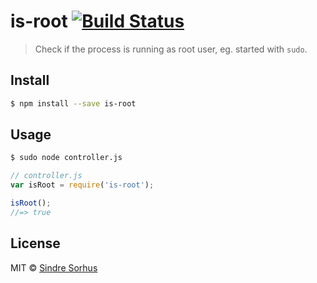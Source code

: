 # is-root [![Build Status](https://travis-ci.org/sindresorhus/is-root.svg?branch=master)](https://travis-ci.org/sindresorhus/is-root)

> Check if the process is running as root user, eg. started with `sudo`.


## Install

```sh
$ npm install --save is-root
```


## Usage

```sh
$ sudo node controller.js
```

```js
// controller.js
var isRoot = require('is-root');

isRoot();
//=> true
```


## License

MIT © [Sindre Sorhus](http://sindresorhus.com)

